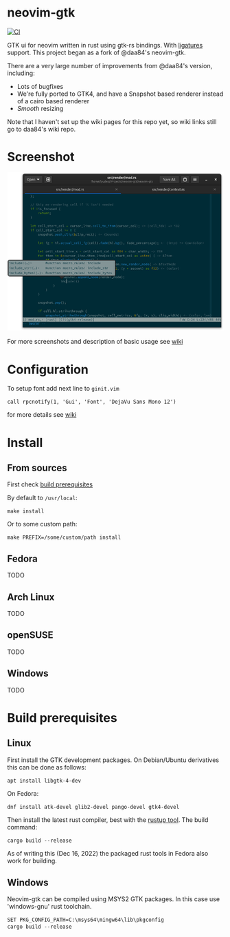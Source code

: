 # neovim-gtk

[![CI](https://github.com/Lyude/neovim-gtk/actions/workflows/ci.yml/badge.svg?branch=main)](https://github.com/Lyude/neovim-gtk/actions/workflows/ci.yml)

GTK ui for neovim written in rust using gtk-rs bindings. With
[ligatures](https://github.com/daa84/neovim-gtk/wiki/Configuration#ligatures) support. This project
began as a fork of @daa84's neovim-gtk.

There are a very large number of improvements from @daa84's version, including:

* Lots of bugfixes
* We're fully ported to GTK4, and have a Snapshot based renderer instead of a cairo based renderer
* _Smooth_ resizing

Note that I haven't set up the wiki pages for this repo yet, so wiki links still go to daa84's wiki
repo.

# Screenshot
![Main Window](/screenshots/neovimgtk-screen.png?raw=true)

For more screenshots and description of basic usage see [wiki](https://github.com/daa84/neovim-gtk/wiki/GUI)

# Configuration
To setup font add next line to `ginit.vim`
```vim
call rpcnotify(1, 'Gui', 'Font', 'DejaVu Sans Mono 12')
```
for more details see [wiki](https://github.com/daa84/neovim-gtk/wiki/Configuration)

# Install
## From sources
First check [build prerequisites](#build-prerequisites)

By default to `/usr/local`:
```
make install
```
Or to some custom path:
```
make PREFIX=/some/custom/path install
```

## Fedora
TODO
## Arch Linux
TODO
## openSUSE
TODO
## Windows
TODO

# Build prerequisites
## Linux
First install the GTK development packages. On Debian/Ubuntu derivatives
this can be done as follows:
``` shell
apt install libgtk-4-dev
```

On Fedora:
```bash
dnf install atk-devel glib2-devel pango-devel gtk4-devel
```

Then install the latest rust compiler, best with the
[rustup tool](https://rustup.rs/). The build command:
```
cargo build --release
```

As of writing this (Dec 16, 2022) the packaged rust tools in Fedora also work for building.

## Windows
Neovim-gtk can be compiled using MSYS2 GTK packages. In this case use 'windows-gnu' rust toolchain.
```
SET PKG_CONFIG_PATH=C:\msys64\mingw64\lib\pkgconfig
cargo build --release
```
